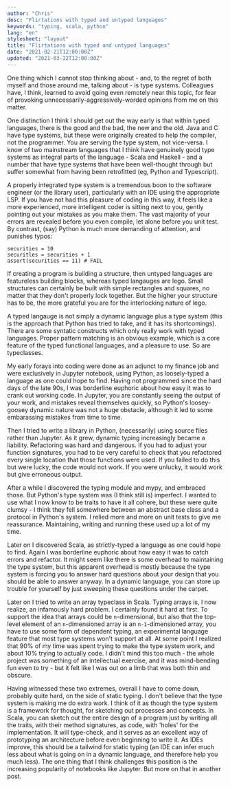 ```yaml
---
author: "Chris"
desc: "Flirtations with typed and untyped languages"
keywords: "typing, scala, python"
lang: "en"
stylesheet: "layout"
title: "Flirtations with typed and untyped languages"
date: "2021-02-21T12:00:00Z"
updated: "2021-03-22T12:00:00Z"
---
```

One thing which I cannot stop thinking about - and, to the regret of both myself and those around me, talking about - is type systems. Colleagues have, I think, learned to avoid going even remotely near this topic, for fear of provoking unnecessarily-aggressively-worded opinions from me on this matter.

One distinction I think I should get out the way early is that within typed languages, there is the good and the bad, the new and the old. Java and C have type systems, but these were originally created to help the compiler, not the programmer. You are serving the type system, not vice-versa. I know of two mainstream languages that I think have genuinely good type systems as integral parts of the language - Scala and Haskell - and a number that have type systems that have been well-thought through but suffer somewhat from having been retrofitted (eg, Python and Typescript). 

A properly integrated type system is a tremendous boon to the software engineer (or the library user), particularly with an IDE using the appropriate LSP. If you have not had this pleasure of coding in this way, it feels like a more experienced, more intelligent coder is sitting next to you, gently pointing out your mistakes as you make them. The vast majority of your errors are revealed before you even compile, let alone before you unit test. By contrast, (say) Python is much more demanding of attention, and punishes typos:

```
securities = 10
securitles = securities + 1
assert(securities == 11) # FAIL
```
If creating a program is building a structure, then untyped languages are featureless building blocks, whereas typed langauges are lego. Small structures can certainly be built with simple rectangles and squares, no matter that they don't properly lock together. But the higher your structure has to be, the more grateful you are for the interlocking nature of lego. 

A typed langauge is not simply a dynamic language plus a type system (this is the approach that Python has tried to take, and it has its shortcomings). There are some syntatic constructs which only really work with typed languages. Proper pattern matching is an obvious example, which is a core feature of the typed functional languages, and a pleasure to use. So are typeclasses.

My early forays into coding were done as an adjunct to my finance job and were exclusively in Jupyter notebook, using Python, as loosely-typed a language as one could hope to find. Having not programmed since the hard days of the late 90s, I was borderline euphoric about how easy it was to crank out working code. In Jupyter, you are constantly seeing the output of your work, and mistakes reveal themselves quickly, so Python's loosey-goosey dynamic nature was not a huge obstacle, although it led to some embarassing mistakes from time to time. 

Then I tried to write a library in Python, (necessarily) using source files rather than Jupyter. As it grew, dynamic typing increasingly became a liability. Refactoring was hard and dangerous. If you had to adjust your function signatures, you had to be very careful to check that you refactored every single location that those functions were used. If you failed to do this but were lucky, the code would not work. If you were unlucky, it would work but give erroneous output. 

After a while I discovered the typing module and mypy, and embraced those. But Python's type system was (I think still is) imperfect. I wanted to use what I now know to be traits to have it all cohere, but these were quite clumsy - I think they fell somewhere between an abstract base class and a protocol in Python's system. I relied more and more on unit tests to give me reassurance. Maintaining, writing and running these used up a lot of my time.

Later on I discovered Scala, as strictly-typed a language as one could hope to find. Again I was borderline euphoric about how easy it was to catch errors and refactor. It might seem like there is some overhead to maintaining the type system, but this apparent overhead is mostly because the type system is forcing you to answer hard questions about your design that you should be able to answer anyway. In a dynamic language, you can store up trouble for yourself by just sweeping these questions under the carpet. 

Later on I tried to write an array typeclass in Scala. Typing arrays is, I now realize, an infamously hard problem. I certainly found it hard at first. To support the idea that arrays could be `n`-dimensional, but also that the top-level element of an `n`-dimensioned array is an `n-1`-dimensioned array, you have to use some form of dependent typing, an experimental language feature that most type systems won't support at all. At some point I realized that 90% of my time was spent trying to make the type system work, and about 10% trying to actually code. I didn't mind this too much - the whole project was something of an intellectual exercise, and it was mind-bending fun even to try - but it felt like I was out on a limb that was both thin and obscure. 

Having witnessed these two extremes, overall I have to come down, probably quite hard, on the side of static typing. I don't believe that the type system is making me do extra work. I think of it as though the type system is a framework for thought, for sketching out processes and concepts. In Scala, you can sketch out the entire design of a program just by writing all the traits, with their method signatures, as code, with 'holes' for the implementation. It will type-check, and it serves as an excellent way of prototyping an architecture before even beginning to write it. As IDEs improve, this should be a tailwind for static typing (an IDE can infer much less about what is going on in a dynamic language, and therefore help you much less). The one thing that I think challenges this position is the increasing popularity of notebooks like Jupyter. But more on that in another post.

